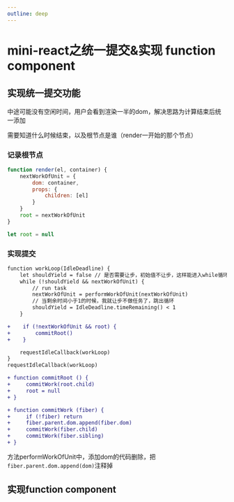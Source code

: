 ```yaml
---
outline: deep
---
```


# mini-react之统一提交&amp;实现 function component

## 实现统一提交功能

中途可能没有空闲时间，用户会看到渲染一半的dom，解决思路为计算结束后统一添加

需要知道什么时候结束，以及根节点是谁（render一开始的那个节点）

### 记录根节点

```js
function render(el, container) {
    nextWorkOfUnit = {
        dom: container,
        props: {
            children: [el]
        }
    }
    root = nextWorkOfUnit
}

let root = null
```


### 实现提交

```diff
function workLoop(IdleDeadline) {
    let shouldYield = false // 是否需要让步，初始值不让步，这样能进入while循环做任务
    while (!shouldYield && nextWorkOfUnit) {
        // run task
        nextWorkOfUnit = performWorkOfUnit(nextWorkOfUnit)
        // 当剩余时间小于1的时候，我就让步不做任务了，跳出循环
        shouldYield = IdleDeadline.timeRemaining() < 1
    }

+    if (!nextWorkOfUnit && root) {
+        commitRoot()
+    }

    requestIdleCallback(workLoop)
}
requestIdleCallback(workLoop)

+ function commitRoot () {
+     commitWork(root.child)
+     root = null
+ }

+ function commitWork (fiber) {
+     if (!fiber) return
+     fiber.parent.dom.append(fiber.dom)
+     commitWork(fiber.child)
+     commitWork(fiber.sibling)
+ }
```

方法performWorkOfUnit中，添加dom的代码删除，把`fiber.parent.dom.append(dom)`注释掉


## 实现function component
